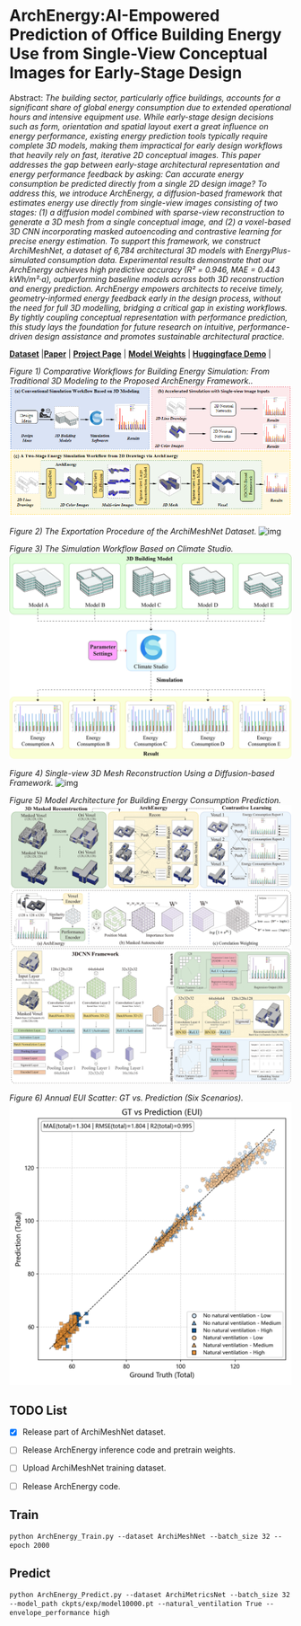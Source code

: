 # ArchEnergy:AI-Empowered Prediction of Office Building Energy Use from Single-View Conceptual Images for Early-Stage Design

Abstract: *The building sector, particularly office buildings, accounts for a significant share of global energy consumption due to extended operational hours and intensive equipment use. While early-stage design decisions such as form, orientation and spatial layout exert a great influence on energy performance, existing energy prediction tools typically require complete 3D models, making them impractical for early design workflows that heavily rely on fast, iterative 2D conceptual images. This paper addresses the gap between early-stage architectural representation and energy performance feedback by asking: Can accurate energy consumption be predicted directly from a single 2D design image? To address this, we introduce ArchEnergy, a diffusion-based framework that estimates energy use directly from single-view images consisting of two stages: (1) a diffusion model combined with sparse-view reconstruction to generate a 3D mesh from a single conceptual image, and (2) a voxel-based 3D CNN incorporating masked autoencoding and contrastive learning for precise energy estimation. To support this framework, we construct ArchiMeshNet, a dataset of 6,784 architectural 3D models with EnergyPlus-simulated consumption data. Experimental results demonstrate that our ArchEnergy achieves high predictive accuracy (R² = 0.946, MAE = 0.443 kWh/m²·a), outperforming baseline models across both 3D reconstruction and energy prediction. ArchEnergy empowers architects to receive timely, geometry-informed energy feedback early in the design process, without the need for full 3D modelling, bridging a critical gap in existing workflows. By tightly coupling conceptual representation with performance prediction, this study lays the foundation for future research on intuitive, performance-driven design assistance and promotes sustainable architectural practice.*


[**Dataset**](https://pan.baidu.com/s/1k2IdBzup-fldZOS8dPYdnA?pwd=8888) |[**Paper**]() | [**Project Page**]() | [**Model Weights**]() | [**Huggingface Demo**]() |


*Figure 1) Comparative Workflows for Building Energy Simulation: From Traditional 3D Modeling to the Proposed ArchEnergy Framework..*
![img](assets/1.png)

*Figure 2) The Exportation Procedure of the ArchiMeshNet Dataset.*
![img](assets/2.jpg)

*Figure 3)  The Simulation Workflow Based on Climate Studio.*
![img](assets/3.png)

*Figure 4) Single-view 3D Mesh Reconstruction Using a Diffusion-based Framework.*
![img](assets/4.jpg)

*Figure 5) Model Architecture for Building Energy Consumption Prediction.*
![img](assets/5.jpg)

*Figure 6) Annual EUI Scatter: GT vs. Prediction (Six Scenarios).*
![img](assets/6.png)




## TODO List

- [x] Release part of ArchiMeshNet dataset. 
- [ ] Release ArchEnergy inference code and pretrain weights.
- [ ] Upload ArchiMeshNet training dataset.
- [ ] Release ArchEnergy code.


## Train

```
python ArchEnergy_Train.py --dataset ArchiMeshNet --batch_size 32 --epoch 2000

```


## Predict

```
python ArchEnergy_Predict.py --dataset ArchiMetricsNet --batch_size 32   --model_path ckpts/exp/model10000.pt --natural_ventilation True --envelope_performance high
```
